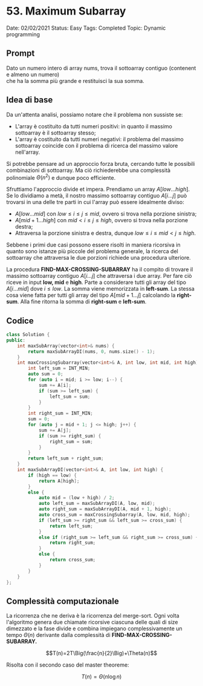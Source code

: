 <script src="https://cdn.mathjax.org/mathjax/latest/MathJax.js?config=TeX-AMS-MML_HTMLorMML" type="text/javascript"></script> 
# 53. Maximum Subarray

Date: 02/02/2021
Status: Easy
Tags: Completed
Topic: Dynamic programming

## Prompt

Dato un numero intero di array nums, trova il sottoarray contiguo (contenente almeno un numero) che ha la somma più grande e restituisci la sua somma.

## Idea di base

Da un'attenta analisi, possiamo notare che il problema non sussiste se:

- L'array è costituito da tutti numeri positivi: in quanto il massimo sottoarray è il sottoarray stesso;
- L'array è costituito da tutti numeri negativi: il problema del massimo sottoarray coincide con il problema di ricerca del massimo valore nell'array.

Si potrebbe pensare ad un approccio forza bruta, cercando tutte le possibili combinazioni di sottoarray. Ma ciò richiederebbe una complessità polinomiale $\Theta(n^2)$ e dunque poco efficiente.

Sfruttiamo l'approccio divide et impera. Prendiamo un array $A[low \ldots high]$. Se lo dividiamo a metà, il nostro massimo sottoarray contiguo $A[i \ldots j]$ può trovarsi in una delle tre parti in cui l'array può essere idealmente diviso:

- $A[low \ldots mid]$ con $low \leq i \leq j\leq mid$, ovvero si trova nella porzione sinistra;
- $A[mid+1 \ldots high]$ con $mid < i \leq j\leq high$, ovvero si trova nella porzione destra;
- Attraversa la porzione sinistra e destra, dunque $low \leq i \leq mid < j \leq high$.

Sebbene i primi due casi possono essere risolti in maniera ricorsiva in quanto sono istanze più piccole del problema generale, la ricerca del sottoarray che attraversa le due porzioni richiede una procedura ulteriore. 

La procedura **FIND-MAX-CROSSING-SUBARRAY** ha il compito di trovare il massimo sottoarray contiguo $A[i \ldots j]$ che attraversa i due array. Per fare ciò riceve in input **low, mid** e **high**. Parte a considerare tutti gli array del tipo $A[i \ldots mid]$ dove $i \leq low$. La somma viene memorizzata in **left-sum**. La stessa cosa viene fatta per tutti gli array del tipo $A[mid+1 \ldots j]$ calcolando la **right-sum**. Alla fine ritorna la somma di **right-sum** e **left-sum**.

## Codice

```cpp
class Solution {
public:
    int maxSubArray(vector<int>& nums) {
        return maxSubArrayDI(nums, 0, nums.size() - 1);
    }
    int maxCrossingSubarray(vector<int>& A, int low, int mid, int high) {
        int left_sum = INT_MIN;
        auto sum = 0;
        for (auto i = mid; i >= low; i--) {
            sum += A[i];
            if (sum >= left_sum) {
                left_sum = sum;
            }
        }
        int right_sum = INT_MIN;
        sum = 0;
        for (auto j = mid + 1; j <= high; j++) {
            sum += A[j];
            if (sum >= right_sum) {
                right_sum = sum;
            }
        }
        return left_sum + right_sum;
    }
    int maxSubArrayDI(vector<int>& A, int low, int high) {
        if (high == low) {
            return A[high];
        }
        else {
            auto mid = (low + high) / 2;
            auto left_sum = maxSubArrayDI(A, low, mid);
            auto right_sum = maxSubArrayDI(A, mid + 1, high);
            auto cross_sum = maxCrossingSubarray(A, low, mid, high);
            if (left_sum >= right_sum && left_sum >= cross_sum) {
                return left_sum;
            }
            else if (right_sum >= left_sum && right_sum >= cross_sum) {
                return right_sum;
            }
            else {
                return cross_sum;
            }
        }
    }
};
```

## Complessità computazionale

La ricorrenza che ne deriva è la ricorrenza del merge-sort. Ogni volta l'algoritmo genera due chiamate ricorsive ciascuna delle quali di size dimezzato e la fase divide e combina impiegano complessivamente un tempo $\Theta(n)$ derivante dalla complessità di **FIND-MAX-CROSSING-SUBARRAY.** 

$$T(n)=2T\Big(\frac{n}{2}\Big)+\Theta(n)$$

Risolta con il secondo caso del master theoreme:

$$T(n)=\Theta(n\log n)$$


